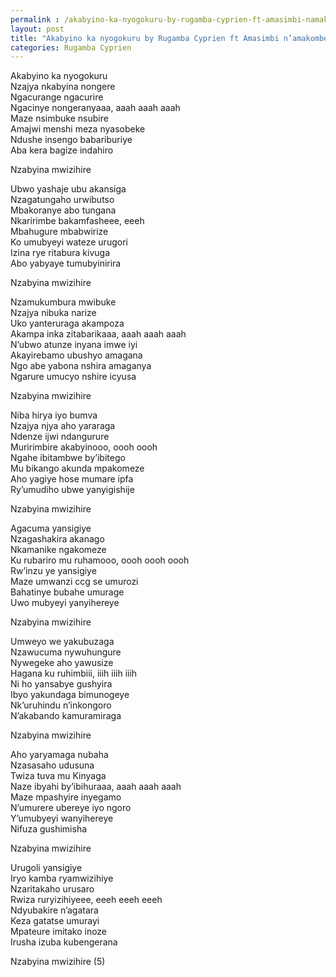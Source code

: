 ```yaml
---
permalink : /akabyino-ka-nyogokuru-by-rugamba-cyprien-ft-amasimbi-namakombe/
layout: post
title: "Akabyino ka nyogokuru by Rugamba Cyprien ft Amasimbi n’amakombe"
categories: Rugamba Cyprien
---
```

Akabyino ka nyogokuru<br/>
Nzajya nkabyina nongere<br/>
Ngacurange ngacurire<br/>
Ngacinye nongeranyaaa, aaah aaah aaah<br/>
Maze nsimbuke nsubire<br/>
Amajwi menshi meza nyasobeke<br/>
Ndushe insengo babariburiye<br/>
Aba kera bagize indahiro

Nzabyina mwizihire

Ubwo yashaje ubu akansiga<br/>
Nzagatungaho urwibutso<br/>
Mbakoranye abo tungana<br/>
Nkaririmbe bakamfasheee, eeeh<br/>
Mbahugure mbabwirize<br/>
Ko umubyeyi wateze urugori<br/>
Izina rye ritabura kivuga<br/>
Abo yabyaye tumubyinirira

Nzabyina mwizihire

Nzamukumbura mwibuke<br/>
Nzajya nibuka narize<br/>
Uko yanteruraga akampoza<br/>
Akampa inka zitabarikaaa, aaah aaah aaah<br/>
N’ubwo atunze inyana imwe iyi<br/>
Akayirebamo ubushyo amagana<br/>
Ngo abe yabona nshira amaganya<br/>
Ngarure umucyo nshire icyusa

Nzabyina mwizihire

Niba hirya iyo bumva<br/>
Nzajya njya aho yararaga<br/>
Ndenze ijwi ndangurure<br/>
Muririmbire akabyinooo, oooh oooh<br/>
Ngahe ibitambwe by’ibitego<br/>
Mu bikango akunda mpakomeze<br/>
Aho yagiye hose mumare ipfa<br/>
Ry’umudiho ubwe yanyigishije

Nzabyina mwizihire

Agacuma yansigiye<br/>
Nzagashakira akanago<br/>
Nkamanike ngakomeze<br/>
Ku rubariro mu ruhamooo, oooh oooh oooh<br/>
Rw’inzu ye yansigiye<br/>
Maze umwanzi ccg se umurozi<br/>
Bahatinye bubahe umurage<br/>
Uwo mubyeyi yanyihereye

Nzabyina mwizihire

Umweyo we yakubuzaga<br/>
Nzawucuma nywuhungure<br/>
Nywegeke aho yawusize<br/>
Hagana ku ruhimbiii, iiih iiih iiih<br/>
Ni ho yansabye gushyira<br/>
Ibyo yakundaga bimunogeye<br/>
Nk’uruhindu n’inkongoro<br/>
N’akabando kamuramiraga

Nzabyina mwizihire

Aho yaryamaga nubaha<br/>
Nzasasaho udusuna<br/>
Twiza tuva mu Kinyaga<br/>
Naze ibyahi by’ibihuraaa, aaah aaah aaah<br/>
Maze mpashyire inyegamo<br/>
N’umurere ubereye iyo ngoro<br/>
Y’umubyeyi wanyihereye<br/>
Nifuza gushimisha

Nzabyina mwizihire

Urugoli yansigiye<br/>
Iryo kamba ryamwizihiye<br/>
Nzaritakaho urusaro<br/>
Rwiza ruryizihiyeee, eeeh eeeh eeeh<br/>
Ndyubakire n’agatara<br/>
Keza gatatse umurayi<br/>
Mpateure imitako inoze<br/>
Irusha izuba kubengerana

Nzabyina mwizihire (5)
